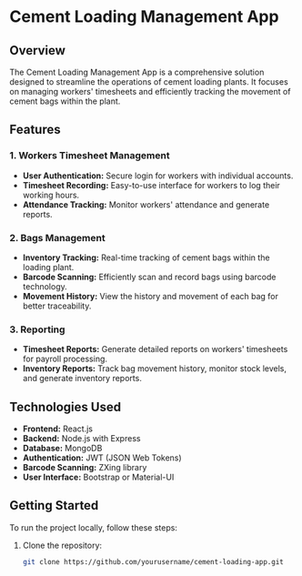 # Cement Loading Management App

## Overview

The Cement Loading Management App is a comprehensive solution designed to streamline the operations of cement loading plants. It focuses on managing workers' timesheets and efficiently tracking the movement of cement bags within the plant.

## Features

### 1. Workers Timesheet Management

- **User Authentication:** Secure login for workers with individual accounts.
- **Timesheet Recording:** Easy-to-use interface for workers to log their working hours.
- **Attendance Tracking:** Monitor workers' attendance and generate reports.

### 2. Bags Management

- **Inventory Tracking:** Real-time tracking of cement bags within the loading plant.
- **Barcode Scanning:** Efficiently scan and record bags using barcode technology.
- **Movement History:** View the history and movement of each bag for better traceability.

### 3. Reporting

- **Timesheet Reports:** Generate detailed reports on workers' timesheets for payroll processing.
- **Inventory Reports:** Track bag movement history, monitor stock levels, and generate inventory reports.

## Technologies Used

- **Frontend:** React.js
- **Backend:** Node.js with Express
- **Database:** MongoDB
- **Authentication:** JWT (JSON Web Tokens)
- **Barcode Scanning:** ZXing library
- **User Interface:** Bootstrap or Material-UI

## Getting Started

To run the project locally, follow these steps:

1. Clone the repository:
   ```bash
   git clone https://github.com/yourusername/cement-loading-app.git
   ```
